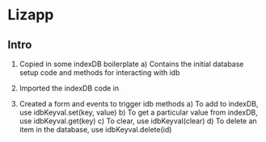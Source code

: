 # Lizapp

## Intro

1) Copied in some indexDB boilerplate
  a) Contains the initial database setup code and methods for interacting with idb

2) Imported the indexDB code in

3) Created a form and events to trigger idb methods
  a) To add to indexDB, use idbKeyval.set(key, value)
  b) To get a particular value from indexDB, use idbKeyval.get(key)
  c) To clear, use idbKeyval(clear)
  d) To delete an item in the database, use idbKeyval.delete(id)
